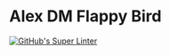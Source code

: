 # Alex DM Flappy Bird
[![GitHub's Super Linter](https://github.com/ICS3UPROGRAMMINGALEXDM/Unit1-04-Python/workflows/GitHub's%20Super%20Linter/badge.svg)](https://github.com/ICS3UPROGRAMMINGALEXDM/Unit1-04-Python/actions)
